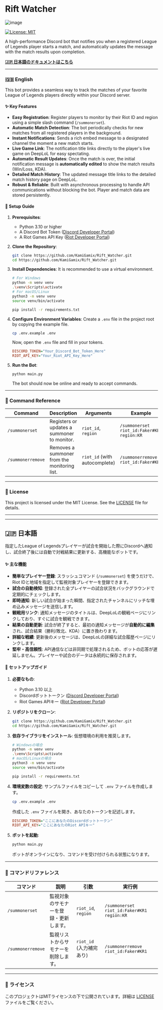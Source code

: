 # Rift Watcher
![image](https://github.com/user-attachments/assets/9fb6079e-9ef6-40c4-9557-890b51db5c5e)


[![License: MIT](https://img.shields.io/badge/License-MIT-yellow.svg)](https://opensource.org/licenses/MIT)

A high-performance Discord bot that notifies you when a registered League of Legends player starts a match, and automatically updates the message with the match results upon completion.

**[🇯🇵 日本語のドキュメントはこちら](#-日本語)**

---

### 🇬🇧 English

This bot provides a seamless way to track the matches of your favorite League of Legends players directly within your Discord server.

#### ✨ Key Features

- **Easy Registration**: Register players to monitor by their Riot ID and region using a simple slash command (`/summonerset`).
- **Automatic Match Detection**: The bot periodically checks for new matches from all registered players in the background.
- **Instant Notifications**: Sends a rich embed message to a designated channel the moment a new match starts.
- **Live Game Link**: The notification title links directly to the player's live game on DeepLoL for easy spectating.
- **Automatic Result Updates**: Once the match is over, the initial notification message is **automatically edited** to show the match results (Win/Loss, KDA).
- **Detailed Match History**: The updated message title links to the detailed match history page on DeepLoL.
- **Robust & Reliable**: Built with asynchronous processing to handle API communications without blocking the bot. Player and match data are stored persistently.

#### 🔧 Setup Guide

1.  **Prerequisites**:
    -   Python 3.10 or higher
    -   A Discord Bot Token ([Discord Developer Portal](https://discord.com/developers/applications))
    -   A Riot Games API Key ([Riot Developer Portal](https://developer.riotgames.com/))

2.  **Clone the Repository**:
    ```bash
    git clone https://github.com/KamiGamix/Rift_Watcher.git
    cd https://github.com/KamiGamix/Rift_Watcher.git
    ```

3.  **Install Dependencies**:
    It is recommended to use a virtual environment.
    ```bash
    # For Windows
    python -m venv venv
    .\venv\Scripts\activate
    # For macOS/Linux
    python3 -m venv venv
    source venv/bin/activate
    
    pip install -r requirements.txt
    ```

4.  **Configure Environment Variables**:
    Create a `.env` file in the project root by copying the example file.
    ```bash
    cp .env.example .env
    ```
    Now, open the `.env` file and fill in your tokens.
    ```ini
    DISCORD_TOKEN="Your_Discord_Bot_Token_Here"
    RIOT_API_KEY="Your_Riot_API_Key_Here"
    ```

5.  **Run the Bot**:
    ```bash
    python main.py
    ```
    The bot should now be online and ready to accept commands.

---

### 📜 Command Reference

| Command             | Description                                       | Arguments                       | Example                                  |
| ------------------- | ------------------------------------------------- | ------------------------------- | ---------------------------------------- |
| `/summonerset`      | Registers or updates a summoner to monitor.       | `riot_id`, `region`             | `/summonerset riot_id:Faker#KR1 region:KR` |
| `/summonerremove`   | Removes a summoner from the monitoring list.      | `riot_id` (with autocomplete)   | `/summonerremove riot_id:Faker#KR1`      |

---

### 📄 License

This project is licensed under the MIT License. See the [LICENSE](LICENSE) file for details.

---
---

## 🇯🇵 日本語

指定したLeague of Legendsプレイヤーが試合を開始した際にDiscordへ通知し、試合終了後には自動で対戦結果に更新する、高機能なボットです。

#### ✨ 主な機能

- **簡単なプレイヤー登録**: スラッシュコマンド (`/summonerset`) を使うだけで、Riot IDと地域を指定して監視対象プレイヤーを登録できます。
- **試合の自動検知**: 登録された全プレイヤーの試合状況をバックグラウンドで定期的にチェックします。
- **即時通知**: 新しい試合が始まった瞬間、指定されたチャンネルにリッチな埋め込みメッセージを送信します。
- **観戦用リンク**: 通知メッセージのタイトルは、DeepLoLの観戦ページにリンクしており、すぐに試合を観戦できます。
- **結果の自動更新**: 試合が終了すると、最初の通知メッセージが**自動的に編集**され、試合結果（勝利/敗北、KDA）に置き換わります。
- **詳細な戦績**: 更新後のメッセージは、DeepLoLの詳細な試合履歴ページにリンクします。
- **堅牢・高信頼性**: API通信などは非同期で処理されるため、ボットの応答が遅延しません。プレイヤーや試合のデータは永続的に保存されます。

#### 🔧 セットアップガイド

1.  **必要なもの**:
    -   Python 3.10 以上
    -   Discordボットトークン ([Discord Developer Portal](https://discord.com/developers/applications))
    -   Riot Games APIキー ([Riot Developer Portal](https://developer.riotgames.com/))

2.  **リポジトリをクローン**:
    ```bash
    git clone https://github.com/KamiGamix/Rift_Watcher.git
    cd https://github.com/KamiGamix/Rift_Watcher.git
    ```

3.  **依存ライブラリをインストール**:
    仮想環境の利用を推奨します。
    ```bash
    # Windowsの場合
    python -m venv venv
    .\venv\Scripts\activate
    # macOS/Linuxの場合
    python3 -m venv venv
    source venv/bin/activate
    
    pip install -r requirements.txt
    ```

4.  **環境変数の設定**:
    サンプルファイルをコピーして `.env` ファイルを作成します。
    ```bash
    cp .env.example .env
    ```
    作成した `.env` ファイルを開き、あなたのトークンを記述します。
    ```ini
    DISCORD_TOKEN="ここにあなたのDiscordボットトークン"
    RIOT_API_KEY="ここにあなたのRiot APIキー"
    ```

5.  **ボットを起動**:
    ```bash
    python main.py
    ```
    ボットがオンラインになり、コマンドを受け付けられる状態になります。

---

### 📜 コマンドリファレンス

| コマンド            | 説明                                      | 引数                            | 実行例                                   |
| ------------------- | ----------------------------------------- | ------------------------------- | ---------------------------------------- |
| `/summonerset`      | 監視対象のサモナーを登録・更新します。    | `riot_id`, `region`             | `/summonerset riot_id:Faker#KR1 region:KR` |
| `/summonerremove`   | 監視リストからサモナーを削除します。      | `riot_id` (入力補完あり)        | `/summonerremove riot_id:Faker#KR1`      |

---

### 📄 ライセンス

このプロジェクトはMITライセンスの下で公開されています。詳細は [LICENSE](LICENSE) ファイルをご覧ください。
